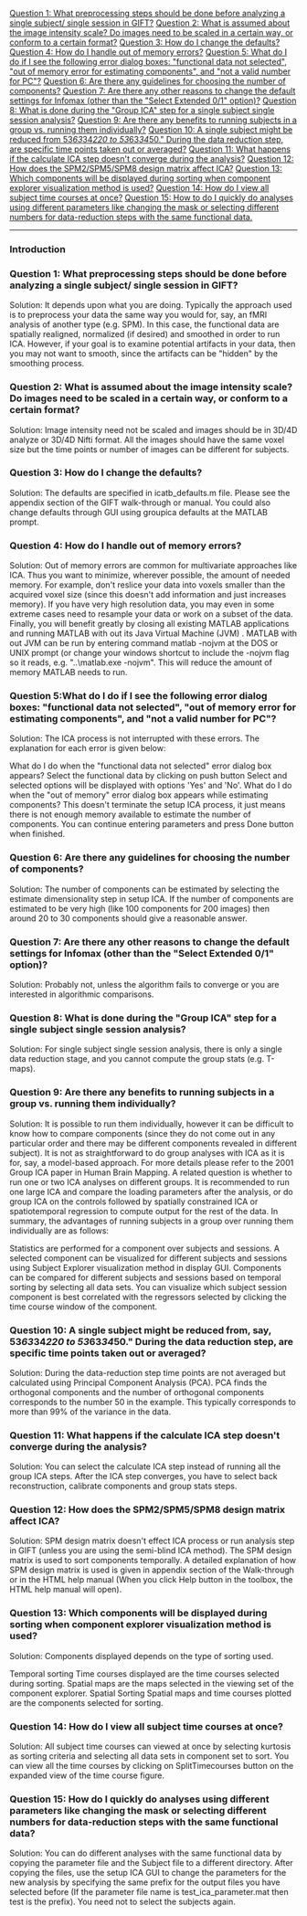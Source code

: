 [Question 1: What preprocessing steps should be done before analyzing a single subject/ single session in GIFT?](#q1)
[Question 2: What is assumed about the image intensity scale? Do images need to be scaled in a certain way, or conform to a certain format?](#q2)
[Question 3: How do I change the defaults?](#q3)
[Question 4: How do I handle out of memory errors?](#q4)
[Question 5: What do I do if I see the following error dialog boxes: "functional data not selected", "out of memory error for estimating components", and "not a valid number for PC"?](#q5)
[Question 6: Are there any guidelines for choosing the number of components?](#q6)
[Question 7: Are there any other reasons to change the default settings for Infomax (other than the "Select Extended 0/1" option)?](#q7)
[Question 8: What is done during the "Group ICA" step for a single subject single session analysis?](#q8)
[Question 9: Are there any benefits to running subjects in a group vs. running them individually?](#q9)
[Question 10: A single subject might be reduced from 53*63*34*220 to 53*63*34*50." During the data reduction step, are specific time points taken out or averaged?](#q10)
[Question 11: What happens if the calculate ICA step doesn't converge during the analysis?](#q11)
[Question 12: How does the SPM2/SPM5/SPM8 design matrix affect ICA?](#q12)
[Question 13: Which components will be displayed during sorting when component explorer visualization method is used?](#q13)
[Question 14: How do I view all subject time courses at once?](#q14)
[Question 15: How to do I quickly do analyses using different parameters like changing the mask or selecting different numbers for data-reduction steps with the same functional data.](#q15)

---
### Introduction 

### Question 1: What preprocessing steps should be done before analyzing a single subject/ single session in GIFT?<a name="q1"></a>

Solution: It depends upon what you are doing. Typically the approach used is to preprocess your data the same way you would for, say, an fMRI analysis of another type (e.g. SPM). In this case, the functional data are spatially realigned,  normalized (if desired) and smoothed in order to run ICA. However, if your goal is to examine potential artifacts in your data, then you may not want to smooth, since the artifacts can be "hidden" by the smoothing process.

### Question 2: What is assumed about the image intensity scale? Do images need to be scaled in a certain way, or conform to a certain format?<a name="q2"></a>

Solution: Image intensity need not be scaled and images should be in 3D/4D analyze or 3D/4D Nifti format. All the images should have the same voxel size but the time points or number of images can be different for subjects.

### Question 3: How do I change the defaults?<a name="q3"></a>

Solution: The defaults are specified in icatb_defaults.m file. Please see the appendix section of the GIFT walk-through or manual. You could also change defaults through GUI using groupica defaults at the MATLAB prompt.

### Question 4: How do I handle out of memory errors?<a name="q4"></a>

Solution: Out of memory errors are common for multivariate approaches like ICA. Thus you want to minimize, wherever possible, the amount of needed memory. For example, don't reslice your data into voxels smaller than the acquired voxel size (since this doesn't add information and just increases memory). If you have very high resolution data, you may even in some extreme cases need to resample your data or work on a subset of the data. Finally, you will benefit greatly by closing all existing MATLAB applications and running MATLAB with out its Java Virtual Machine (JVM) . MATLAB with out JVM can be run by entering command matlab -nojvm at the DOS or UNIX prompt (or change your windows shortcut to include the -nojvm flag so it reads, e.g. "..\matlab.exe -nojvm". This will reduce the amount of memory MATLAB needs to run.

### Question 5:What do I do if I see the following error dialog boxes: "functional data not selected", "out of memory error for estimating components", and "not a valid number for PC"?<a name="q5"></a>

Solution: The ICA process is not interrupted with these errors. The explanation for each error is given below:

What do I do when the "functional data not selected" error dialog box appears?
Select the functional data by clicking on push button Select and selected options will be displayed with options 'Yes' and 'No'.
What do I do when the "out of memory" error dialog box appears while estimating components?
This doesn't terminate the setup ICA process, it just means there is not enough memory available to estimate the number of components. You can continue entering parameters and press Done button when finished.

### Question 6: Are there any guidelines for choosing the number of components?<a name="q6"></a>

Solution: The number of components can be estimated by selecting the estimate dimensionality step in setup ICA. If the number of components are estimated to be very high (like 100 components for 200 images) then around 20 to 30 components should give a reasonable answer.

### Question 7: Are there any other reasons to change the default settings for Infomax (other than the "Select Extended 0/1" option)?<a name="q7"></a>

Solution: Probably not, unless the algorithm fails to converge or you are interested in algorithmic comparisons.

### Question 8: What is done during the "Group ICA" step for a single subject single session analysis?<a name="q8"></a>

Solution: For single subject single session analysis, there is only a single data reduction stage, and you cannot compute the group stats (e.g. T-maps).

### Question 9: Are there any benefits to running subjects in a group vs. running them individually?<a name="q9"></a>

Solution: It is possible to run them individually, however it can be difficult to know how to compare components (since they do not come out in any particular order and there may be different components revealed in different subject). It is not as straightforward to do group analyses with ICA as it is for, say, a model-based approach. For more details please refer to the 2001 Group ICA paper in Human Brain Mapping. A related question is whether to run one or two ICA analyses on different groups. It is recommended to run one large ICA and compare the loading parameters after the analysis, or do group ICA on the controls followed by spatially constrained ICA or spatiotemporal regression to compute output for the rest of the data. In summary, the advantages of running subjects in a group over running them individually are as follows:

Statistics are performed for a component over subjects and sessions.
A selected component can be visualized for different subjects and sessions using Subject Explorer visualization method in display GUI.
Components can be compared for different subjects and sessions based on temporal sorting by selecting all data sets. You can visualize which subject session component is best correlated with the regressors selected by clicking the time course window of the component.

### Question 10: A single subject might be reduced from, say, 53*63*34*220 to 53*63*34*50." During the data reduction step, are specific time points taken out or averaged?<a name="q10"></a>

Solution: During the data-reduction step time points are not averaged but calculated using Principal Component Analysis (PCA). PCA finds the orthogonal components and the number of orthogonal components corresponds to the number 50 in the example. This typically corresponds to more than 99% of the variance in the data.

### Question 11: What happens if the calculate ICA step doesn't converge during the analysis?<a name="q11"></a>

Solution: You can select the calculate ICA step instead of running all the group ICA steps. After the ICA step converges, you have to select back reconstruction, calibrate components and group stats steps.

### Question 12: How does the SPM2/SPM5/SPM8 design matrix affect ICA?<a name="q12"></a>

Solution: SPM design matrix doesn't effect ICA process or run analysis step in GIFT (unless you are using the semi-blind ICA method). The SPM design matrix is used to sort components temporally. A detailed explanation of how SPM design matrix is used is given in appendix section of the Walk-through or in the HTML help manual (When you click Help button in the toolbox, the HTML help manual will open).

### Question 13: Which components will be displayed during sorting when component explorer visualization method is used?<a name="q13"></a>

Solution: Components displayed depends on the type of sorting used.
 
Temporal sorting
Time courses displayed are the time courses selected during sorting. Spatial maps are the maps selected in the viewing set of the component explorer.
Spatial Sorting
Spatial maps and time courses plotted are the components selected for sorting.

### Question 14: How do I view all subject time courses at once?<a name="q14"></a>

Solution: All subject time courses can viewed at once by selecting kurtosis as sorting criteria and selecting all data sets in component set to sort. You can view all the time courses by clicking on SplitTimecourses button on the expanded view of the time course figure.

### Question 15: How do I quickly do analyses using different parameters like changing the mask or selecting different numbers for data-reduction steps with the same functional data?<a name="q15"></a>

Solution: You can do different analyses with the same functional data by copying the parameter file and the Subject file to a different directory. After copying the files, use the setup ICA GUI to change the parameters for the new analysis by specifying the same prefix for the output files you have selected before (If the parameter file name is test_ica_parameter.mat then test is the prefix). You need not to select the subjects again.
